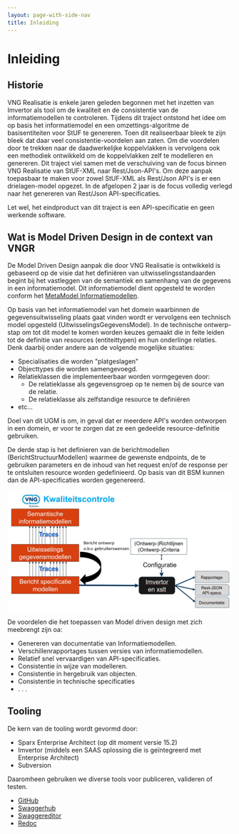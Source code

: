 ```yaml
---
layout: page-with-side-nav
title: Inleiding
---
```


# Inleiding

## Historie

VNG Realisatie is enkele jaren geleden begonnen met het inzetten van Imvertor als tool om de kwaliteit en de consistentie van de informatiemodellen te controleren. Tijdens dit traject ontstond het idee om op basis het informatiemodel en een omzettings-algoritme de basisentiteiten voor StUF te genereren. Toen dit realiseerbaar bleek te zijn bleek dat daar veel consistentie-voordelen aan zaten. Om die voordelen door te trekken naar de daadwerkelijke koppelvlakken is vervolgens ook een methodiek ontwikkeld om de koppelvlakken zelf te modelleren en genereren.
Dit traject viel samen met de verschuiving van de focus binnen VNG Realisatie van StUF-XML naar Rest/Json-API's.
Om deze aanpak toepasbaar te maken voor zowel StUF-XML als Rest/Json API's is er een drielagen-model opgezet. In de afgelopen 2 jaar is de focus volledig verlegd naar het genereren van Rest/Json API-specificaties.

Let wel, het eindproduct van dit traject is een API-specificatie en geen werkende software.  

## Wat is Model Driven Design in de context van VNGR

De Model Driven Design aanpak die door VNG Realisatie is ontwikkeld is gebaseerd op de visie dat het definiëren van uitwisselingsstandaarden begint bij het vastleggen van de semantiek en samenhang van de gegevens in een informatiemodel. Dit informatiemodel dient opgesteld te worden conform het [MetaModel Informatiemodellen](https://docs.geostandaarden.nl/mim/mim/).

Op basis van het informatiemodel van het domein waarbinnen de gegevensuitwisseling plaats gaat vinden wordt er vervolgens een technisch model opgesteld (UitwisselingsGegevensModel). In de technische ontwerp-stap om tot dit model te komen worden keuzes gemaakt die in feite leiden tot de definitie van resources (entiteittypen) en hun onderlinge relaties. Denk daarbij onder andere aan de volgende mogelijke situaties:

- Specialisaties die worden "platgeslagen"
- Objecttypes die worden samengevoegd.
- Relatieklassen die implementeerbaar worden vormgegeven door:
  - De relatieklasse als gegevensgroep op te nemen bij de source van de relatie.
  - De relatieklasse als zelfstandige resource te definiëren
- etc...

Doel van dit UGM is om, in geval dat er meerdere API's worden ontworpen in een domein, er voor te zorgen dat ze een gedeelde resource-definitie gebruiken.

De derde stap is het definieren van de berichtmodellen (BerichtStructuurModellen) waarmee de gewenste endpoints, de te gebruiken parameters en de inhoud van het request en/of de response per te ontsluiten resource worden gedefinieerd. Op basis van dit BSM kunnen dan de API-specificaties worden gegenereerd.

<!--![drielagenmodel](./images/drielagenmodel.JPG)-->
<img src="./images/drielagenmodel.JPG" alt="Drielagenmodel" width="1000"/>

De voordelen die het toepassen van Model driven design met zich meebrengt zijn oa:
- Genereren van documentatie van Informatiemodellen.
- Verschillenrapportages tussen versies van informatiemodellen.
- Relatief snel vervaardigen van API-specificaties.
- Consistentie in wijze van modelleren.
- Consistentie in hergebruik van objecten.
- Consistentie in technische specificaties
- . . .

## Tooling

De kern van de tooling wordt gevormd door:

- Sparx Enterprise Architect (op dit moment versie 15.2)
- Imvertor (middels een SAAS oplossing die is geïntegreerd met Enterprise Architect)
- Subversion

Daaromheen gebruiken we diverse tools voor publiceren, valideren of testen.

- [GitHub](https://github.com/VNG-Realisatie)
- [Swaggerhub](https://app.swaggerhub.com/home)
- [Swaggereditor](https://editor.swagger.io/)
- [Redoc](https://redoc.ly/)
